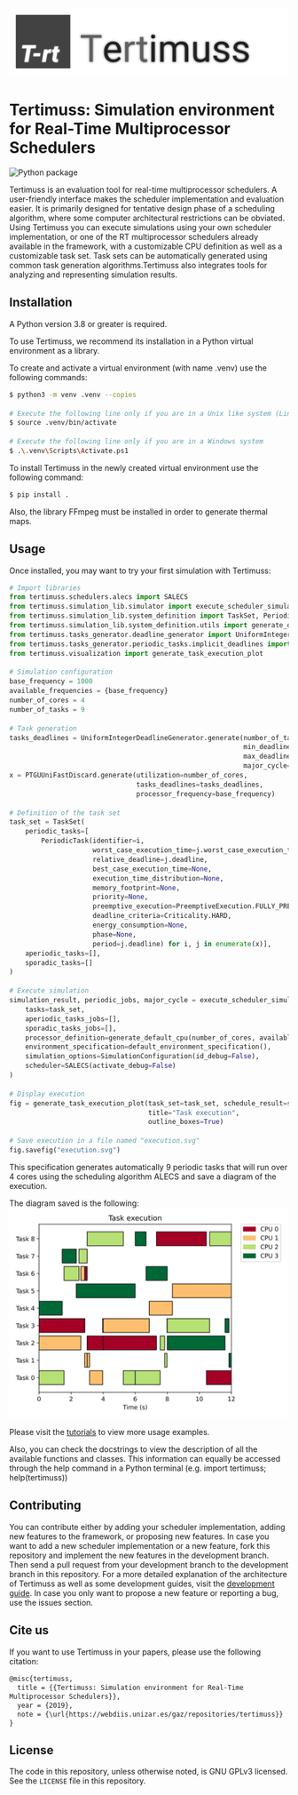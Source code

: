 ![Tertimuss logo](./docs/images/logo/logo_background.svg)

# Tertimuss: Simulation environment for Real-Time Multiprocessor Schedulers
![Python package](https://github.com/AbelChT/Tertimuss/workflows/Python%20package/badge.svg)

Tertimuss is an evaluation tool for real-time multiprocessor schedulers. A user-friendly interface makes the scheduler implementation and evaluation easier. It is primarily designed for tentative design phase of a scheduling algorithm, where some computer architectural restrictions can be obviated.  
Using Tertimuss you can execute simulations using your own scheduler implementation, or one of the RT multiprocessor schedulers already available in the framework, with a customizable CPU definition as well as a customizable task set. Task sets can be automatically generated using common task generation algorithms.Tertimuss also integrates tools for analyzing and representing simulation results.

## Installation
A Python version 3.8 or greater is required.

To use Tertimuss, we recommend its installation in a Python virtual environment as a library.

To create and activate a virtual environment (with name .venv) use the following commands:

```bash
$ python3 -m venv .venv --copies

# Execute the following line only if you are in a Unix like system (Linux/Mac/FreeBSD)
$ source .venv/bin/activate

# Execute the following line only if you are in a Windows system
$ .\.venv\Scripts\Activate.ps1
```

To install Tertimuss in the newly created virtual environment use the following command:

```bash
$ pip install .
```

Also, the library FFmpeg must be installed in order to generate thermal maps.

## Usage

Once installed, you may want to try your first simulation with Tertimuss:

```Python
# Import libraries
from tertimuss.schedulers.alecs import SALECS
from tertimuss.simulation_lib.simulator import execute_scheduler_simulation_simple, SimulationConfiguration
from tertimuss.simulation_lib.system_definition import TaskSet, PeriodicTask, PreemptiveExecution, Criticality
from tertimuss.simulation_lib.system_definition.utils import generate_default_cpu, default_environment_specification
from tertimuss.tasks_generator.deadline_generator import UniformIntegerDeadlineGenerator
from tertimuss.tasks_generator.periodic_tasks.implicit_deadlines import PTGUUniFastDiscard
from tertimuss.visualization import generate_task_execution_plot

# Simulation configuration
base_frequency = 1000
available_frequencies = {base_frequency}
number_of_cores = 4
number_of_tasks = 9

# Task generation
tasks_deadlines = UniformIntegerDeadlineGenerator.generate(number_of_tasks=number_of_tasks,
                                                           min_deadline=2,
                                                           max_deadline=12,
                                                           major_cycle=24)
x = PTGUUniFastDiscard.generate(utilization=number_of_cores,
                                tasks_deadlines=tasks_deadlines,
                                processor_frequency=base_frequency)

# Definition of the task set
task_set = TaskSet(
    periodic_tasks=[
        PeriodicTask(identifier=i,
                     worst_case_execution_time=j.worst_case_execution_time,
                     relative_deadline=j.deadline,
                     best_case_execution_time=None,
                     execution_time_distribution=None,
                     memory_footprint=None,
                     priority=None,
                     preemptive_execution=PreemptiveExecution.FULLY_PREEMPTIVE,
                     deadline_criteria=Criticality.HARD,
                     energy_consumption=None,
                     phase=None,
                     period=j.deadline) for i, j in enumerate(x)],
    aperiodic_tasks=[],
    sporadic_tasks=[]
)

# Execute simulation
simulation_result, periodic_jobs, major_cycle = execute_scheduler_simulation_simple(
    tasks=task_set,
    aperiodic_tasks_jobs=[],
    sporadic_tasks_jobs=[],
    processor_definition=generate_default_cpu(number_of_cores, available_frequencies),
    environment_specification=default_environment_specification(),
    simulation_options=SimulationConfiguration(id_debug=False),
    scheduler=SALECS(activate_debug=False)
)

# Display execution
fig = generate_task_execution_plot(task_set=task_set, schedule_result=simulation_result,
                                   title="Task execution",
                                   outline_boxes=True)

# Save execution in a file named "execution.svg"
fig.savefig("execution.svg")
```

This specification generates automatically 9 periodic tasks that will run over 4 cores using the scheduling algorithm ALECS and save a diagram of the execution.

The diagram saved is the following:
![Execution example](./docs/images/readme/execution_example.svg)

Please visit the [tutorials](./docs/tutorials/index.md) to view more usage examples.

Also, you can check the docstrings to view the description of all the available functions and classes. This information can equally be accessed through the help command in a Python terminal (e.g. import tertimuss; help(tertimuss))

## Contributing
You can contribute either by adding your scheduler implementation, adding new features to the framework, or proposing new features.
In case you want to add a new scheduler implementation or a new feature, fork this repository and implement the new features in the development branch. Then send a pull request from your development branch to the development branch in this repository.
For a more detailed explanation of the architecture of Tertimuss as well as some development guides, visit the [development guide](./docs/development/index.md).
In case you only want to propose a new feature or reporting a bug, use the issues section. 

## Cite us
If you want to use Tertimuss in your papers, please use the following citation:  

```biblex
@misc{tertimuss,
  title = {{Tertimuss: Simulation environment for Real-Time Multiprocessor Schedulers}},
  year = {2019},
  note = {\url{https://webdiis.unizar.es/gaz/repositories/tertimuss}}
}
```

## License
The code in this repository, unless otherwise noted, is GNU GPLv3 licensed. See the `LICENSE` file in this repository.

